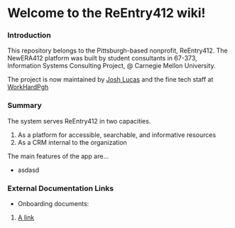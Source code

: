 # Welcome to the ReEntry412 wiki!

### Introduction

This repository belongs to the Pittsburgh-based nonprofit, ReEntry412. The NewERA412 platform was built by student consultants in 67-373, Information Systems Consulting Project, @ Carnegie Mellon University.

The project is now maintained by <a href="mailto:jlucas@workhardpgh.com">Josh Lucas</a> and the fine tech staff at <a href="https://workhardpgh.com">WorkHardPgh</a>

### Summary 

The system serves ReEntry412 in two capacities. 
1. As a platform for accessible, searchable, and informative resources
2. As a CRM internal to the organization 

The main features of the app are...
* asdasd

### External Documentation Links 
* Onboarding documents:
1. <a href="">A link</a>
